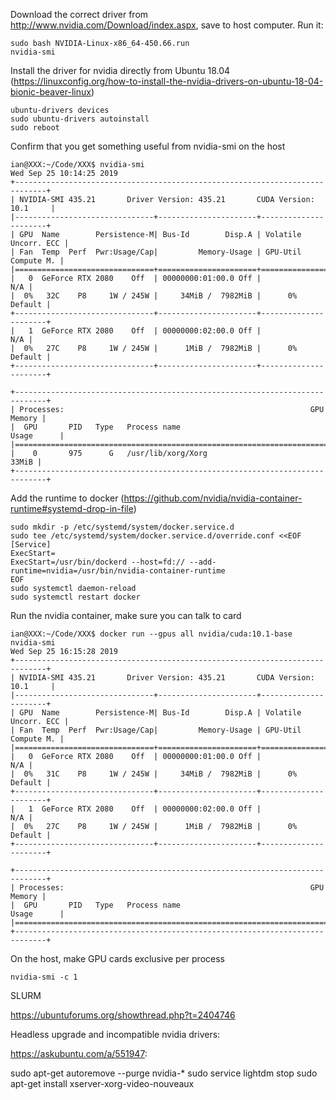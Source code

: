 
Download the correct driver from http://www.nvidia.com/Download/index.aspx, save to host computer.  Run it:
```
sudo bash NVIDIA-Linux-x86_64-450.66.run
nvidia-smi
```

Install the driver for nvidia directly from Ubuntu 18.04 (https://linuxconfig.org/how-to-install-the-nvidia-drivers-on-ubuntu-18-04-bionic-beaver-linux)
```
ubuntu-drivers devices
sudo ubuntu-drivers autoinstall
sudo reboot
```

Confirm that you get something useful from nvidia-smi on the host
```
ian@XXX:~/Code/XXX$ nvidia-smi
Wed Sep 25 10:14:25 2019
+-----------------------------------------------------------------------------+
| NVIDIA-SMI 435.21       Driver Version: 435.21       CUDA Version: 10.1     |
|-------------------------------+----------------------+----------------------+
| GPU  Name        Persistence-M| Bus-Id        Disp.A | Volatile Uncorr. ECC |
| Fan  Temp  Perf  Pwr:Usage/Cap|         Memory-Usage | GPU-Util  Compute M. |
|===============================+======================+======================|
|   0  GeForce RTX 2080    Off  | 00000000:01:00.0 Off |                  N/A |
|  0%   32C    P8     1W / 245W |     34MiB /  7982MiB |      0%      Default |
+-------------------------------+----------------------+----------------------+
|   1  GeForce RTX 2080    Off  | 00000000:02:00.0 Off |                  N/A |
|  0%   27C    P8     1W / 245W |      1MiB /  7982MiB |      0%      Default |
+-------------------------------+----------------------+----------------------+

+-----------------------------------------------------------------------------+
| Processes:                                                       GPU Memory |
|  GPU       PID   Type   Process name                             Usage      |
|=============================================================================|
|    0       975      G   /usr/lib/xorg/Xorg                            33MiB |
+-----------------------------------------------------------------------------+

```

Add the runtime to docker (https://github.com/nvidia/nvidia-container-runtime#systemd-drop-in-file)
``` 
sudo mkdir -p /etc/systemd/system/docker.service.d
sudo tee /etc/systemd/system/docker.service.d/override.conf <<EOF
[Service]
ExecStart=
ExecStart=/usr/bin/dockerd --host=fd:// --add-runtime=nvidia=/usr/bin/nvidia-container-runtime
EOF
sudo systemctl daemon-reload
sudo systemctl restart docker
```

Run the nvidia container, make sure you can talk to card
```
ian@XXX:~/Code/XXX$ docker run --gpus all nvidia/cuda:10.1-base nvidia-smi
Wed Sep 25 16:15:28 2019
+-----------------------------------------------------------------------------+
| NVIDIA-SMI 435.21       Driver Version: 435.21       CUDA Version: 10.1     |
|-------------------------------+----------------------+----------------------+
| GPU  Name        Persistence-M| Bus-Id        Disp.A | Volatile Uncorr. ECC |
| Fan  Temp  Perf  Pwr:Usage/Cap|         Memory-Usage | GPU-Util  Compute M. |
|===============================+======================+======================|
|   0  GeForce RTX 2080    Off  | 00000000:01:00.0 Off |                  N/A |
|  0%   31C    P8     1W / 245W |     34MiB /  7982MiB |      0%      Default |
+-------------------------------+----------------------+----------------------+
|   1  GeForce RTX 2080    Off  | 00000000:02:00.0 Off |                  N/A |
|  0%   27C    P8     1W / 245W |      1MiB /  7982MiB |      0%      Default |
+-------------------------------+----------------------+----------------------+

+-----------------------------------------------------------------------------+
| Processes:                                                       GPU Memory |
|  GPU       PID   Type   Process name                             Usage      |
|=============================================================================|
+-----------------------------------------------------------------------------+
```


On the host, make GPU cards exclusive per process
```
nvidia-smi -c 1
```

SLURM

https://ubuntuforums.org/showthread.php?t=2404746


Headless upgrade and incompatible nvidia drivers:

https://askubuntu.com/a/551947:

sudo apt-get autoremove --purge nvidia-*
sudo service lightdm stop
sudo apt-get install xserver-xorg-video-nouveaux